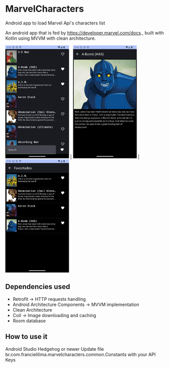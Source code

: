 # MarvelCharacters
Android app to load Marvel Api's characters list

An android app that is fed by https://developer.marvel.com/docs., built with Kotlin using MVVM with clean architecture.

<img src="screenshots/home.png" width="200"> | <img src="screenshots/detalhes.png" width="200"> | <img src="screenshots/favoritos.png" width="200">

Dependencies used
--------

- Retrofit -> HTTP requests handling
- Android Architecture Components -> MVVM implementation
- Clean Architecture
- Coil -> Image downloading and caching
- Room database

How to use it
--------
Android Studio Hedgehog or newer
Update file br.com.francielilima.marvelcharacters.common.Constants with your API Keys

